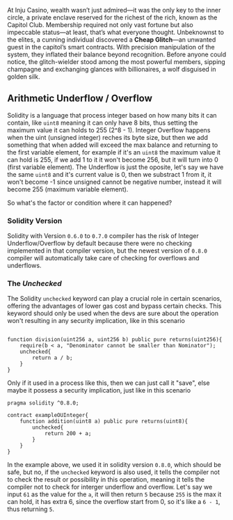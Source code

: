 At Inju Casino, wealth wasn’t just admired—it was the only key to the inner circle, a private enclave reserved for the richest of the rich, known as the Capitol Club. Membership required not only vast fortune but also impeccable status—at least, that’s what everyone thought. Unbeknownst to the elites, a cunning individual discovered a **Cheap Glitch**—an unwanted guest in the capitol’s smart contracts. With precision manipulation of the system, they inflated their balance beyond recognition. Before anyone could notice, the glitch-wielder stood among the most powerful members, sipping champagne and exchanging glances with billionaires, a wolf disguised in golden silk.

## Arithmetic Underflow / Overflow

Solidity is a language that process integer based on how many bits it can contain, like `uint8` meaning it can only have 8 bits, thus setting the maximum value it can holds to 255 (2^8 - 1). Integer Overflow happens when the uint (unsigned integer) reches its byte size, but then we add something that when added will exceed the max balance and returning to the first variable element, for example if it's an `uint8` the maximum value it can hold is 255, if we add 1 to it it won't become 256, but it will turn into 0 (first variable element). The Underflow is just the oposite, let's say we have the same `uint8` and it's current value is 0, then we substract 1 from it, it won't become -1 since unsigned cannot be negative number, instead it will become 255 (maximum variable element).

So what's the factor or condition where it can happened?

### Solidity Version

Solidity with Version `0.6.0` to `0.7.0` compiler has the risk of Integer Underflow/Overflow by default because there were no checking implemented in that compiler version, but the newest version of `0.8.0` compiler will automatically take care of checking for overflows and underflows.

### The *Unchecked*

The Solidity `unchecked` keyword can play a crucial role in certain scenarios, offering the advantages of lower gas cost and bypass certain checks. This keyword should only be used when the devs are sure about the operation won't resulting in any security implication, like in this scenario

```solidity

function division(uint256 a, uint256 b) public pure returns(uint256){
    require(b < a, "Denominator cannot be smaller than Nominator");
    unchecked{
        return a / b;
    }
}
```

Only if it used in a process like this, then we can just call it "save", else maybe it possess a security implication, just like in this scenario

```solidity
pragma solidity ^0.8.0;

contract exampleOUInteger{
    function addition(uint8 a) public pure returns(uint8){
        unchecked{
            return 200 + a;
        }
    }
}
```

In the example above, we used it in solidity version `0.8.0`, which should be safe, but no, if the `unchecked` keyword is also used, it tells the compiler not to check the result or possibility in this operation, meaning it tells the compiler not to check for interger underflow and overflow. Let's say we input `61` as the value for the `a`, it will then return `5` because `255` is the max it can hold, it has extra 6, since the overflow start from 0, so it's like a `6 - 1`, thus returning `5`.